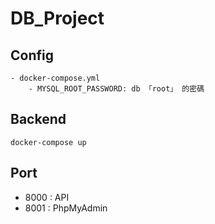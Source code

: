 # DB_Project

## Config
    - docker-compose.yml
        - MYSQL_ROOT_PASSWORD: db 「root」 的密碼

## Backend
```
docker-compose up
```

## Port
 - 8000 : API
 - 8001 : PhpMyAdmin